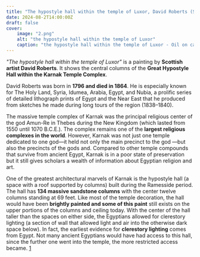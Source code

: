 ```yaml
---
title: "The hypostyle hall within the temple of Luxor, David Roberts (Scottish, 1796–1864)"
date: 2024-08-2T14:00:00Z
draft: false
cover: 
    image: "2.png"
    alt: "the hypostyle hall within the temple of Luxor"
    caption: "the hypostyle hall within the temple of Luxor - Oil on canvas"
---
```


*"The hypostyle hall within the temple of Luxor"* is a painting by **Scottish artist David Roberts**. It shows the central columns of the **Great Hypostyle Hall within the Karnak Temple Complex**.

David Roberts was born in **1796 and died in 1864**. He is especially known for The Holy Land, Syria, Idumea, Arabia, Egypt, and Nubia, a prolific series of detailed lithograph prints of Egypt and the Near East that he produced from sketches he made during long tours of the region (1838–1840).

The massive temple complex of Karnak was the principal religious center of the god Amun-Re in Thebes during the New Kingdom (which lasted from 1550 until 1070 B.C.E.). The complex remains one of the **largest religious complexes in the world**. However, Karnak was not just one temple dedicated to one god—it held not only the main precinct to the god —but also the precincts of the gods and. Compared to other temple compounds that survive from ancient Egypt, Karnak is in a poor state of preservation but it still gives scholars a wealth of information about Egyptian religion and art. 

One of the greatest architectural marvels of Karnak is the hypostyle hall (a space with a roof supported by columns) built during the Ramesside period. The hall has **134 massive sandstone columns** with the center twelve columns standing at 69 feet. Like most of the temple decoration, the hall would have been **brightly painted and some of this paint** still exists on the upper portions of the columns and ceiling today. With the center of the hall taller than the spaces on either side, the Egyptians allowed for clerestory lighting (a section of wall that allowed light and air into the otherwise dark space below). In fact, the earliest evidence for **clerestory lighting** comes from Egypt. Not many ancient Egyptians would have had access to this hall, since the further one went into the temple, the more restricted access became. [1]

[1]: https://www.khanacademy.org/humanities/ap-art-history/ancient-mediterranean-ap/ancient-egypt-ap/a/karnak